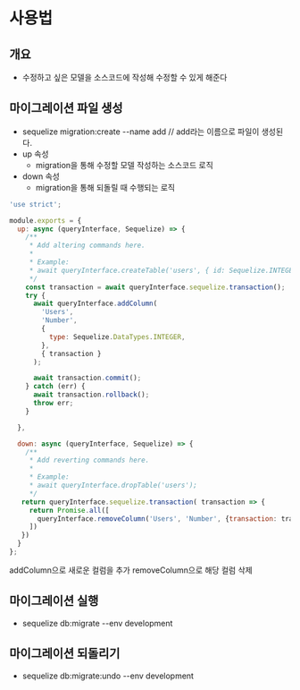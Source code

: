 # 사용법
## 개요
- 수정하고 싶은 모델을 소스코드에 작성해 수정할 수 있게 해준다
## 마이그레이션 파일 생성
- sequelize migration:create --name add // add라는 이름으로 파일이 생성된다.
- up 속성
  - migration을 통해 수정할 모델 작성하는 소스코드 로직
- down 속성
  - migration을 통해 되돌릴 때 수행되는 로직
``` js
'use strict';

module.exports = {
  up: async (queryInterface, Sequelize) => {
    /**
     * Add altering commands here.
     *
     * Example:
     * await queryInterface.createTable('users', { id: Sequelize.INTEGER });
     */
    const transaction = await queryInterface.sequelize.transaction();
    try {
      await queryInterface.addColumn(
        'Users',
        'Number',
        {
          type: Sequelize.DataTypes.INTEGER,
        },
        { transaction }
      );

      await transaction.commit();
    } catch (err) {
      await transaction.rollback();
      throw err;
    }

  },

  down: async (queryInterface, Sequelize) => {
    /**
     * Add reverting commands here.
     *
     * Example:
     * await queryInterface.dropTable('users');
     */
   return queryInterface.sequelize.transaction( transaction => {
     return Promise.all([
       queryInterface.removeColumn('Users', 'Number', {transaction: transaction})
     ])
   })
  }
};
```
addColumn으로 새로운 컬럼을 추가
removeColumn으로 해당 컬럼 삭제
## 마이그레이션 실행
- sequelize db:migrate --env development
## 마이그레이션 되돌리기
- sequelize db:migrate:undo --env development